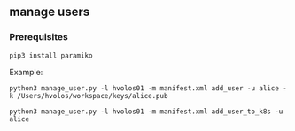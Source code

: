 
## manage users

### Prerequisites

``` 
pip3 install paramiko
```

Example:

```
python3 manage_user.py -l hvolos01 -m manifest.xml add_user -u alice -k /Users/hvolos/workspace/keys/alice.pub
```

```
python3 manage_user.py -l hvolos01 -m manifest.xml add_user_to_k8s -u alice
```
